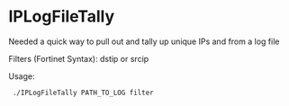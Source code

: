 # IPLogFileTally
Needed a quick way to pull out and tally up unique IPs and from a log file

Filters (Fortinet Syntax): dstip or srcip

Usage:
```
 ./IPLogFileTally PATH_TO_LOG filter
```
